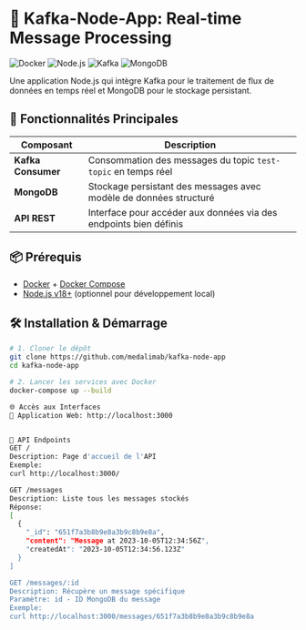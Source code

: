 # 🚀 Kafka-Node-App: Real-time Message Processing

![Docker](https://img.shields.io/badge/Docker-2CA5E0?style=for-the-badge&logo=docker&logoColor=white)
![Node.js](https://img.shields.io/badge/Node.js-43853D?style=for-the-badge&logo=node.js&logoColor=white)
![Kafka](https://img.shields.io/badge/Apache_Kafka-231F20?style=for-the-badge&logo=apache-kafka&logoColor=white)
![MongoDB](https://img.shields.io/badge/MongoDB-4EA94B?style=for-the-badge&logo=mongodb&logoColor=white)

Une application Node.js qui intègre Kafka pour le traitement de flux de données en temps réel et MongoDB pour le stockage persistant.

## 🌟 Fonctionnalités Principales

| Composant       | Description                                                                 |
|----------------|----------------------------------------------------------------------------|
| **Kafka Consumer** | Consommation des messages du topic `test-topic` en temps réel              |
| **MongoDB**      | Stockage persistant des messages avec modèle de données structuré          |
| **API REST**     | Interface pour accéder aux données via des endpoints bien définis          |

## 📦 Prérequis

- [Docker](https://www.docker.com/) + [Docker Compose](https://docs.docker.com/compose/)
- [Node.js v18+](https://nodejs.org/) (optionnel pour développement local)

## 🛠 Installation & Démarrage

```bash
# 1. Cloner le dépôt
git clone https://github.com/medalimab/kafka-node-app
cd kafka-node-app

# 2. Lancer les services avec Docker
docker-compose up --build

🌐 Accès aux Interfaces
🔹 Application Web: http://localhost:3000


📡 API Endpoints
GET /
Description: Page d'accueil de l'API
Exemple:
curl http://localhost:3000/

GET /messages
Description: Liste tous les messages stockés
Réponse:
[
  {
    "_id": "651f7a3b8b9e8a3b9c8b9e8a",
    "content": "Message at 2023-10-05T12:34:56Z",
    "createdAt": "2023-10-05T12:34:56.123Z"
  }
]

GET /messages/:id
Description: Récupère un message spécifique
Paramètre: id - ID MongoDB du message
Exemple:
curl http://localhost:3000/messages/651f7a3b8b9e8a3b9c8b9e8a
